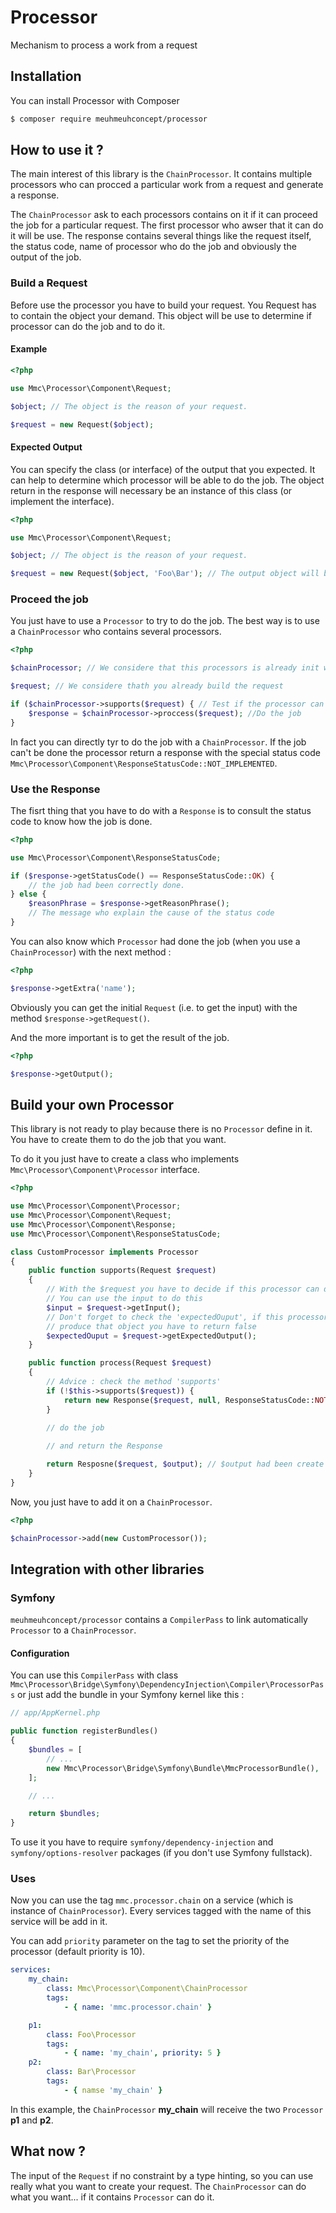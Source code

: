 # Processor
Mechanism to process a work from a request

## Installation

You can install Processor with Composer
```bash
$ composer require meuhmeuhconcept/processor
```

## How to use it ?
The main interest of this library is the `ChainProcessor`. It contains multiple processors
who can procced a particular work from a request and generate a response.

The `ChainProcessor` ask to each processors contains on it if it can proceed the job for a particular request.
The first processor who awser that it can do it will be use.
The response contains several things like the request itself, the status code, name of processor who do the job and obviously the output of the job.

### Build a __Request__
Before use the processor you have to build your request. You Request has to contain the object your demand.
This object will be use to determine if processor can do the job and to do it.

#### Example
```php
<?php

use Mmc\Processor\Component\Request;

$object; // The object is the reason of your request.

$request = new Request($object);
```

#### Expected Output
You can specify the class (or interface) of the output that you expected. It can help to determine which processor will be able to do the job.
The object return in the response will necessary be an instance of this class (or implement the interface).
```php
<?php

use Mmc\Processor\Component\Request;

$object; // The object is the reason of your request.

$request = new Request($object, 'Foo\Bar'); // The output object will be an Foo\Bar object
```

### Proceed the job
You just have to use a `Processor` to try to do the job. The best way is to use a `ChainProcessor` who contains several processors.
```php
<?php

$chainProcessor; // We considere that this processors is already init with several processors

$request; // We considere thath you already build the request

if ($chainProcessor->supports($request) { // Test if the processor can do the job
    $response = $chainProcessor->proccess($request); //Do the job
}
```

In fact you can directly tyr to do the job with a `ChainProcessor`.
If the job can't be done the processor return a response with the special status code `Mmc\Processor\Component\ResponseStatusCode::NOT_IMPLEMENTED`.

### Use the __Response__
The fisrt thing that you have to do with a `Response` is to consult the status code to know how the job is done.
```php
<?php

use Mmc\Processor\Component\ResponseStatusCode;

if ($response->getStatusCode() == ResponseStatusCode::OK) {
    // the job had been correctly done.
} else {
    $reasonPhrase = $response->getReasonPhrase();
    // The message who explain the cause of the status code
}
```

You can also know which `Processor` had done the job (when you use a `ChainProcessor`) with the next method :
```php
<?php

$response->getExtra('name');
```

Obviously you can get the initial `Request` (i.e. to get the input) with the method `$response->getRequest()`.

And the more important is to get the result of the job.
```php
<?php

$response->getOutput();
```

## Build your own __Processor__
This library is not ready to play because there is no `Processor` define in it.
You have to create them to do the job that you want.

To do it you just have to create a class who implements `Mmc\Processor\Component\Processor` interface.
```php
<?php

use Mmc\Processor\Component\Processor;
use Mmc\Processor\Component\Request;
use Mmc\Processor\Component\Response;
use Mmc\Processor\Component\ResponseStatusCode;

class CustomProcessor implements Processor
{
    public function supports(Request $request)
    {
        // With the $request you have to decide if this processor can do the job
        // You can use the input to do this
        $input = $request->getInput();
        // Don't forget to check the 'expectedOuput', if this processor can't
        // produce that object you have to return false
        $expectedOuput = $request->getExpectedOutput();
    }

    public function process(Request $request)
    {
        // Advice : check the method 'supports'
        if (!$this->supports($request)) {
            return new Response($request, null, ResponseStatusCode::NOT_SUPPORTED);
        }

        // do the job
        
        // and return the Response

        return Resposne($request, $output); // $output had been create during the job was doing
    }
}
```

Now, you just have to add it on a `ChainProcessor`.
```php
<?php

$chainProcessor->add(new CustomProcessor());
```

## Integration with other libraries

### Symfony
`meuhmeuhconcept/processor` contains a `CompilerPass` to link automatically `Processor` to a `ChainProcessor`.

#### Configuration
You can use this `CompilerPass` with class `Mmc\Processor\Bridge\Symfony\DependencyInjection\Compiler\ProcessorPass` or just add the bundle in your Symfony kernel like this :
```php
// app/AppKernel.php

public function registerBundles()
{
    $bundles = [
        // ...
        new Mmc\Processor\Bridge\Symfony\Bundle\MmcProcessorBundle(),
    ];

    // ...

    return $bundles;
}
```

To use it you have to require `symfony/dependency-injection` and `symfony/options-resolver` packages (if you don't use Symfony fullstack).

### Uses
Now you can use the tag `mmc.processor.chain` on a service (which is instance of `ChainProcessor`).
Every services tagged with the name of this service will be add in it.

You can add `priority` parameter on the tag to set the priority of the processor (default priority is 10).

```yaml
services:
    my_chain:
        class: Mmc\Processor\Component\ChainProcessor
        tags:
            - { name: 'mmc.processor.chain' }

    p1:
        class: Foo\Processor
        tags:
            - { name: 'my_chain', priority: 5 }
    p2:
        class: Bar\Processor
        tags:
            - { namse 'my_chain' }
```

In this example, the `ChainProcessor` __my\_chain__ will receive the two `Processor` __p1__ and __p2__.

## What now ?
The input of the `Request` if no constraint by a type hinting, so you can use really what you want to create your request.
The `ChainProcessor` can do what you want... if it contains `Processor` can do it.
